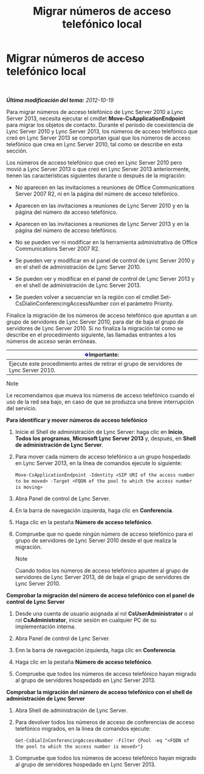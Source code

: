 ﻿---
title: Migrar números de acceso telefónico local
TOCTitle: Migrar números de acceso telefónico local
ms:assetid: e0dfaed2-64c7-45cb-aaa9-d6117a26625d
ms:mtpsurl: https://technet.microsoft.com/es-es/library/JJ721909(v=OCS.15)
ms:contentKeyID: 49889764
ms.date: 01/07/2017
mtps_version: v=OCS.15
ms.translationtype: HT
---

# Migrar números de acceso telefónico local

 

_**Última modificación del tema:** 2012-10-19_

Para migrar números de acceso telefónico de Lync Server 2010 a Lync Server 2013, necesita ejecutar el cmdlet **Move-CsApplicationEndpoint** para migrar los objetos de contacto. Durante el período de coexistencia de Lync Server 2010 y Lync Server 2013, los números de acceso telefónico que creó en Lync Server 2013 se comportan igual que los números de acceso telefónico que crea en Lync Server 2010, tal como se describe en esta sección.

Los números de acceso telefónico que creó en Lync Server 2010 pero movió a Lync Server 2013 o que creó en Lync Server 2013 anteriormente, tienen las características siguientes durante o después de la migración:

  - No aparecen en las invitaciones a reuniones de Office Communications Server 2007 R2, ni en la página del número de acceso telefónico.

  - Aparecen en las invitaciones a reuniones de Lync Server 2010 y en la página del número de acceso telefónico.

  - Aparecen en las invitaciones a reuniones de Lync Server 2013 y en la página del número de acceso telefónico.

  - No se pueden ver ni modificar en la herramienta administrativa de Office Communications Server 2007 R2.

  - Se pueden ver y modificar en el panel de control de Lync Server 2010 y en el shell de administración de Lync Server 2010.

  - Se pueden ver y modificar en el panel de control de Lync Server 2013 y en el shell de administración de Lync Server 2013.

  - Se pueden volver a secuenciar en la región con el cmdlet Set-CsDialinConferencingAccessNumber con el parámetro Priority.

Finalice la migración de los números de acceso telefónico que apuntan a un grupo de servidores de Lync Server 2010, para dar de baja el grupo de servidores de Lync Server 2010. Si no finaliza la migración tal como se describe en el procedimiento siguiente, las llamadas entrantes a los números de acceso serán erróneas.

<table>
<thead>
<tr class="header">
<th><img src="images/Gg425917.important(OCS.15).gif" title="important" alt="important" />Importante:</th>
</tr>
</thead>
<tbody>
<tr class="odd">
<td>Ejecute este procedimiento antes de retirar el grupo de servidores de Lync Server 2010.</td>
</tr>
</tbody>
</table>



> [!NOTE]
> Le recomendamos que mueva los números de acceso telefónico cuando el uso de la red sea bajo, en caso de que se produzca una breve interrupción del servicio.



**Para identificar y mover números de acceso telefónico**

1.  Inicie el Shell de administración de Lync Server: haga clic en **Inicio**, **Todos los programas**, **Microsoft Lync Server 2013** y, después, en **Shell de administración de Lync Server**.

2.  Para mover cada número de acceso telefónico a un grupo hospedado en Lync Server 2013, en la línea de comandos ejecute lo siguiente:
    
        Move-CsApplicationEndpoint -Identity <SIP URI of the access number to be moved> -Target <FQDN of the pool to which the access number is moving>

3.  Abra Panel de control de Lync Server.

4.  En la barra de navegación izquierda, haga clic en **Conferencia**.

5.  Haga clic en la pestaña **Número de acceso telefónico**.

6.  Compruebe que no quede ningún número de acceso telefónico para el grupo de servidores de Lync Server 2010 desde el que realiza la migración.
    

    > [!NOTE]
    > Cuando todos los números de acceso telefónico apunten al grupo de servidores de Lync Server 2013, dé de baja el grupo de servidores de Lync Server 2010.



**Comprobar la migración del número de acceso telefónico con el panel de control de Lync Server**

1.  Desde una cuenta de usuario asignada al rol **CsUserAdministrator** o al rol **CsAdministrator**, inicie sesión en cualquier PC de su implementación interna.

2.  Abra Panel de control de Lync Server.

3.  Enn la barra de navegación izquierda, haga clic en **Conferencia**.

4.  Haga clic en la pestaña **Número de acceso telefónico**.

5.  Compruebe que todos los números de acceso telefónico hayan migrado al grupo de servidores hospedado en Lync Server 2013.

**Comprobar la migración del número de acceso telefónico con el shell de administración de Lync Server**

1.  Abra Shell de administración de Lync Server.

2.  Para devolver todos los números de acceso de conferencias de acceso telefónico migrados, en la línea de comandos ejecute:
    
        Get-CsDialInConferencingAccessNumber -Filter {Pool -eq "<FQDN of the pool to which the access number is moved>"}

3.  Compruebe que todos los números de acceso telefónico hayan migrado al grupo de servidores hospedado en Lync Server 2013.

